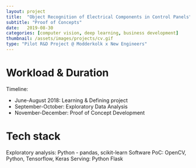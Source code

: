 ```yaml
---
layout: project
title:  "Object Recognition of Electrical Components in Control Panels"
subtitle: "Proof of Concepts"
date:   2019-08-30
categories: [computer vision, deep learning, business development]
thumbnail: /assets/images/projects/cv.gif
type: "Pilot R&D Project @ Modderkolk x New Engineers"
---
```


# Workload & Duration
Timeline:
- June-August 2018: Learning & Defining project
- September-October: Exploratory Data Analysis
- November-December: Proof of Concept Development

# Tech stack
Exploratory analysis: Python - pandas, scikit-learn
Software PoC: OpenCV, Python, Tensorflow, Keras
Serving: Python Flask
